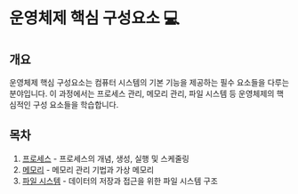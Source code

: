 # 운영체제 핵심 구성요소 💻

## 개요
운영체제 핵심 구성요소는 컴퓨터 시스템의 기본 기능을 제공하는 필수 요소들을 다루는 분야입니다. 이 과정에서는 프로세스 관리, 메모리 관리, 파일 시스템 등 운영체제의 핵심적인 구성 요소들을 학습합니다.

## 목차
1. [프로세스](./1.%20프로세스.md) - 프로세스의 개념, 생성, 실행 및 스케줄링
2. [메모리](./2.%20메모리.md) - 메모리 관리 기법과 가상 메모리
3. [파일 시스템](./3.%20파일%20시스템.md) - 데이터의 저장과 접근을 위한 파일 시스템 구조
